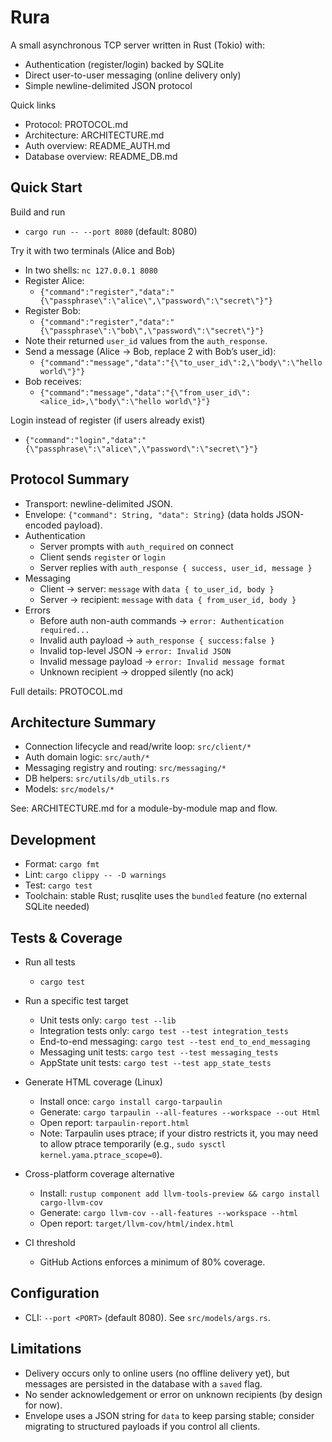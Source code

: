 # Rura

A small asynchronous TCP server written in Rust (Tokio) with:
- Authentication (register/login) backed by SQLite
- Direct user-to-user messaging (online delivery only)
- Simple newline-delimited JSON protocol

Quick links
- Protocol: PROTOCOL.md
- Architecture: ARCHITECTURE.md
- Auth overview: README_AUTH.md
- Database overview: README_DB.md

## Quick Start

Build and run
- `cargo run -- --port 8080` (default: 8080)

Try it with two terminals (Alice and Bob)
- In two shells: `nc 127.0.0.1 8080`
- Register Alice:
  - `{"command":"register","data":"{\"passphrase\":\"alice\",\"password\":\"secret\"}"}`
- Register Bob:
  - `{"command":"register","data":"{\"passphrase\":\"bob\",\"password\":\"secret\"}"}`
- Note their returned `user_id` values from the `auth_response`.
- Send a message (Alice → Bob, replace 2 with Bob’s user_id):
  - `{"command":"message","data":"{\"to_user_id\":2,\"body\":\"hello world\"}"}`
- Bob receives:
  - `{"command":"message","data":"{\"from_user_id\":<alice_id>,\"body\":\"hello world\"}"}`

Login instead of register (if users already exist)
- `{"command":"login","data":"{\"passphrase\":\"alice\",\"password\":\"secret\"}"}`

## Protocol Summary
- Transport: newline-delimited JSON.
- Envelope: `{"command": String, "data": String}` (data holds JSON-encoded payload).
- Authentication
  - Server prompts with `auth_required` on connect
  - Client sends `register` or `login`
  - Server replies with `auth_response { success, user_id, message }`
- Messaging
  - Client → server: `message` with `data { to_user_id, body }`
  - Server → recipient: `message` with `data { from_user_id, body }`
- Errors
  - Before auth non-auth commands → `error: Authentication required...`
  - Invalid auth payload → `auth_response { success:false }`
  - Invalid top-level JSON → `error: Invalid JSON`
  - Invalid message payload → `error: Invalid message format`
  - Unknown recipient → dropped silently (no ack)

Full details: PROTOCOL.md

## Architecture Summary
- Connection lifecycle and read/write loop: `src/client/*`
- Auth domain logic: `src/auth/*`
- Messaging registry and routing: `src/messaging/*`
- DB helpers: `src/utils/db_utils.rs`
- Models: `src/models/*`

See: ARCHITECTURE.md for a module-by-module map and flow.

## Development
- Format: `cargo fmt`
- Lint: `cargo clippy -- -D warnings`
- Test: `cargo test`
- Toolchain: stable Rust; rusqlite uses the `bundled` feature (no external SQLite needed)

## Tests & Coverage

- Run all tests
  - `cargo test`

- Run a specific test target
  - Unit tests only: `cargo test --lib`
  - Integration tests only: `cargo test --test integration_tests`
  - End-to-end messaging: `cargo test --test end_to_end_messaging`
  - Messaging unit tests: `cargo test --test messaging_tests`
  - AppState unit tests: `cargo test --test app_state_tests`

- Generate HTML coverage (Linux)
  - Install once: `cargo install cargo-tarpaulin`
  - Generate: `cargo tarpaulin --all-features --workspace --out Html`
  - Open report: `tarpaulin-report.html`
  - Note: Tarpaulin uses ptrace; if your distro restricts it, you may need to allow ptrace temporarily (e.g., `sudo sysctl kernel.yama.ptrace_scope=0`).

- Cross-platform coverage alternative
  - Install: `rustup component add llvm-tools-preview && cargo install cargo-llvm-cov`
  - Generate: `cargo llvm-cov --all-features --workspace --html`
  - Open report: `target/llvm-cov/html/index.html`

- CI threshold
  - GitHub Actions enforces a minimum of 80% coverage.

## Configuration
- CLI: `--port <PORT>` (default 8080). See `src/models/args.rs`.

## Limitations
- Delivery occurs only to online users (no offline delivery yet), but messages are persisted in the database with a `saved` flag.
- No sender acknowledgement or error on unknown recipients (by design for now).
- Envelope uses a JSON string for `data` to keep parsing stable; consider migrating to structured payloads if you control all clients.
